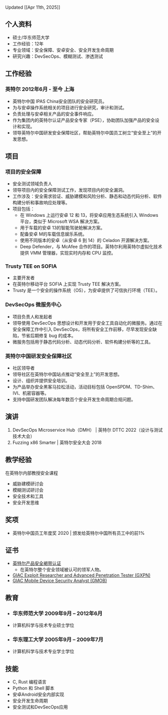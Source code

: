   
 Updated [[Apr 11th, 2025]]

 ## 个人资料
- 硕士/华东师范大学
- 工作经验：12年
- 专业领域：安全保障、安卓安全、安全开发生命周期
- 研究兴趣：DevSecOps、模糊测试、渗透测试

 ## 工作经验
 ### 英特尔  2012年6月 - 至今  上海

- 英特尔中国 IPAS China安全团队的安全研究员。
- 为与安卓操作系统相关的项目进行安全研究，审计和测试。
- 负责处理与安卓相关产品的安全事件响应。
- 作为集团内的英特尔认证产品安全专家（PSE），协助团队加强产品的安全设计和实现。
- 领导英特尔中国研发安全保障社区，帮助英特尔中国员工树立“安全至上”的开发思想。

## 项目
### 项目的安全保障
- 安全测试领域负责人
- 领导项目内的安全保障测试工作，发现项目内的安全漏洞。
- 工作涉及：安全需求验证、威胁建模和风险分析、静态和动态代码分析、软件构建分析和事故响应处理等。
- 项目包括：
   - 在 Windows 上运行安卓 12 和 13，将安卓应用生态系统引入 Windows 平台，类似于 Microsoft WSA 解决方案。
   - 用于车载的安卓 13的智能驾驶舱解决方案。
   - 配备安卓 M的车载信息娱乐系统。
   - 使用不同版本的安卓（从安卓 6 到 14）的 Celadon 开源解决方案。
   - Deep Defender，与 McAfee 合作的项目。英特尔利用英特尔虚拟化技术提供 VMM 管理器，实现实时内存和 CPU 监控。
### Trusty TEE on SOFIA
- 主要开发者
- 在英特尔移动平台 SOFIA 上实现 Trusty TEE 解决方案。
- Trusty 是一个安全的操作系统（OS），为安卓提供了可信执行环境（TEE）。  
### DevSecOps 微服务中心
- 项目负责人和发起者
- 领导使用 DevSecOps 思想设计和开发用于安全工具自动化的微服务。通过在安全保障工作中引入 DevSecOps，将所有安全工作前移，尽早发现安全缺陷，节省后期修复 bug 的成本。
- 微服务包括用于静态代码分析、动态代码分析、软件构建分析等的工具。
### 英特尔中国研发安全保障社区
- 社区领导者
- 领导社区在英特尔中国站点推动“安全至上”的开发思想。
- 设计、组织并提供安全培训。
- 为产品举办安全黑客马拉松活动，活动目标包括 OpenSPDM、TD-Shim、IVI、机密容器等。
- 支持中国研发团队解决每年数百个安全开发生命周期合规问题。

## 演讲
  
1. DevSecOps Microservice Hub（DMH） |  英特尔 DTTC 2022（设计与测试技术大会）
2. Fuzzing x86 Smarter |  英特尔安全大会 2018

 ## 教学经验
  
  在英特尔内部教授安全课程  
   - 威胁建模研讨会
   - 模糊测试研讨会
   - 安全技术和工具
   - 安全开发思维

## 奖项
- 英特尔中国员工年度奖 2020 | 颁发给英特尔中国所有员工中的前1%

## 证书
- [英特尔产品安全褐带认证](https://www.credly.com/badges/33704a97-f50e-4153-8fdb-31b0aa80faeb/public_url)
   - 在英特尔整个安全领域被认可的领军人物。
- [GIAC Exploit Researcher and Advanced Penetration Tester (GXPN)](https://www.giac.org/certifications/exploit-researcher-advanced-penetration-tester-gxpn/)
- [GIAC Mobile Device Security Analyst (GMOB)](https://www.giac.org/certifications/mobile-device-security-analyst-gmob/)

 ## 教育
- ### 华东师范大学  <time> 2009年9月 – 2012年6月 </time>
- 计算机科学与技术专业硕士学位
- ### 华东理工大学  <time> 2005年9月 – 2009年7月 </time>
- 计算机科学与技术专业学士学位

## 技能
- C, Rust 编程语言
- Python 和 Shell 脚本
- 安卓Android安全内部实现
- 安全开发生命周期
- 安全测试和DevSecOps应用
